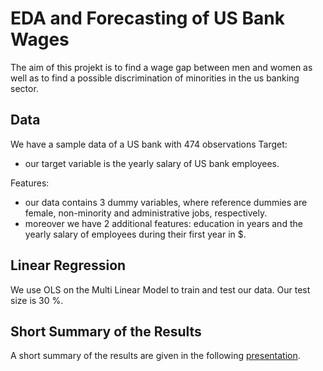 # EDA and Forecasting of US Bank Wages
The aim of this projekt is to find a wage gap between men and women as well as to find a possible discrimination of minorities in the us banking sector.

## Data
We have a sample data of a US bank with 474 observations 
Target:
* our target variable is the yearly salary of US bank employees.

Features:
* our data contains 3 dummy variables, where reference dummies are female, non-minority and administrative jobs, respectively.
* moreover we have 2 additional features: education in years and the yearly salary of employees during their first year in $.

## Linear Regression
We use OLS on the Multi Linear Model to train and test our data. Our test size is 30 %. 

## Short Summary of the Results
A short summary of the results are given in the following [presentation](Projekt_us_bank.pdf).
